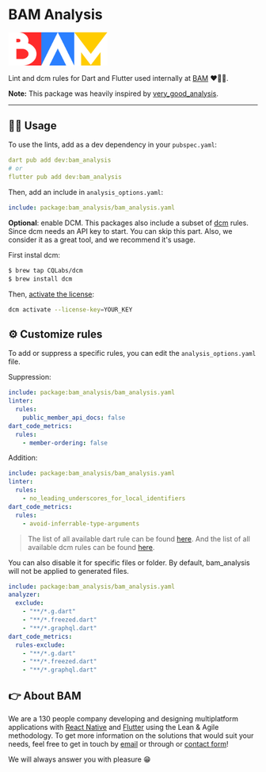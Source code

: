 # BAM Analysis

<p>
  <a href="https://www.bam.tech">
  <img  alt="logo" src="https://raw.githubusercontent.com/bamlab/bam_analysis/main/doc/logo_bam.png" width="200"/>
  </a>
  </br>
  <p>Lint and dcm rules for Dart and Flutter used internally at <a href="https://www.bam.tech">BAM</a> ❤️💙💛.</p>
  <b>Note:</b> This package was heavily inspired by <a href="https://github.com/VeryGoodOpenSource/very_good_analysis">very_good_analysis</a>.
</p>

---

## 🧑‍💻 Usage

To use the lints, add as a dev dependency in your `pubspec.yaml`:

```yaml
dart pub add dev:bam_analysis
# or
flutter pub add dev:bam_analysis
```

Then, add an include in `analysis_options.yaml`:

```yaml
include: package:bam_analysis/bam_analysis.yaml
```
**Optional**: enable DCM.
This packages also include a subset of [dcm](https://dcm.dev) rules. Since dcm needs an API key to start. You can skip this part. Also, we consider it as a great tool, and we recommend it's usage.

First instal dcm:
```bash
$ brew tap CQLabs/dcm
$ brew install dcm
```
Then, [activate the license](https://dcm.dev/docs/getting-started/#activating-the-license):
```bash
dcm activate --license-key=YOUR_KEY
```

## ⚙️ Customize rules

To add or suppress a specific rules, you can edit the `analysis_options.yaml` file.

Suppression: 
```yaml
include: package:bam_analysis/bam_analysis.yaml
linter:
  rules:
    public_member_api_docs: false
dart_code_metrics:
  rules:
    - member-ordering: false
```
Addition:
```yaml
include: package:bam_analysis/bam_analysis.yaml
linter:
  rules:
    - no_leading_underscores_for_local_identifiers
dart_code_metrics:
  rules:
    - avoid-inferrable-type-arguments
```
> The list of all available dart rule can be found [here](https://dart.dev/tools/linter-rules/all).
> And the list of all available dcm rules can be found [here](https://dcm.dev/docs/rules/).

You can also disable it for specific files or folder. By default, bam_analysis will not be applied to generated files.
```yaml
include: package:bam_analysis/bam_analysis.yaml
analyzer:
  exclude:
    - "**/*.g.dart"
    - "**/*.freezed.dart"
    - "**/*.graphql.dart"
dart_code_metrics:
  rules-exclude:
    - "**/*.g.dart"
    - "**/*.freezed.dart"
    - "**/*.graphql.dart"
```
## 👉 About BAM

We are a 130 people company developing and designing multiplatform applications with [React Native](https://www.bam.tech/expertise/react-native) and [Flutter](https://www.bam.tech/expertise/flutter) using the Lean & Agile methodology. To get more information on the solutions that would suit your needs, feel free to get in touch by [email](mailto://contact@bam.tech) or through or [contact form](https://www.bam.tech/contact)!

We will always answer you with pleasure 😁